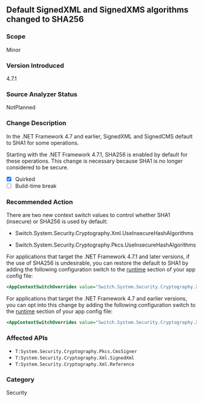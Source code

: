 ## Default SignedXML and SignedXMS algorithms changed to SHA256

### Scope
Minor

### Version Introduced
4.7.1

### Source Analyzer Status
NotPlanned

### Change Description
In the .NET Framework 4.7 and earlier, SignedXML and SignedCMS default to SHA1 for some operations.

Starting with the .NET Framework 4.7.1, SHA256 is enabled by default for these operations. This change is necessary because SHA1 is no longer considered to be secure.

- [X] Quirked
- [ ] Build-time break

### Recommended Action
There are two new context switch values to control whether SHA1 (insecure) or SHA256 is used by default:

- Switch.System.Security.Cryptography.Xml.UseInsecureHashAlgorithms
 
- Switch.System.Security.Cryptography.Pkcs.UseInsecureHashAlgorithms

For applications that target the .NET Framework 4.7.1 and later versions, if the use of SHA256 is undesirable, you can restore the default to SHA1 by adding the following configuration switch to the [runtime](https://docs.microsoft.com/en-us/dotnet/framework/configure-apps/file-schema/runtime/runtime-element) section of your app config file:

```xml
<AppContextSwitchOverrides value="Switch.System.Security.Cryptography.Xml.UseInsecureHashAlgorithms=true;Switch.System.Security.Cryptography.Pkcs.UseInsecureHashAlgorithms=true" /> 
```

For applications that target the .NET Framework 4.7 and earlier versions, you can opt into this change by adding the following configuration switch to the [runtime](https://docs.microsoft.com/en-us/dotnet/framework/configure-apps/file-schema/runtime/runtime-element) section of your app config file:

```xml
<AppContextSwitchOverrides value="Switch.System.Security.Cryptography.Xml.UseInsecureHashAlgorithms=false;Switch.System.Security.Cryptography.Pkcs.UseInsecureHashAlgorithms=false" /> 
```

### Affected APIs
* `T:System.Security.Cryptography.Pkcs.CmsSigner`
* `T:System.Security.Cryptography.Xml.SignedXml`
* `T:System.Security.Cryptography.Xml.Reference`

### Category
Security

<!--
Bug ID # 397307 and # 397641 
-->
